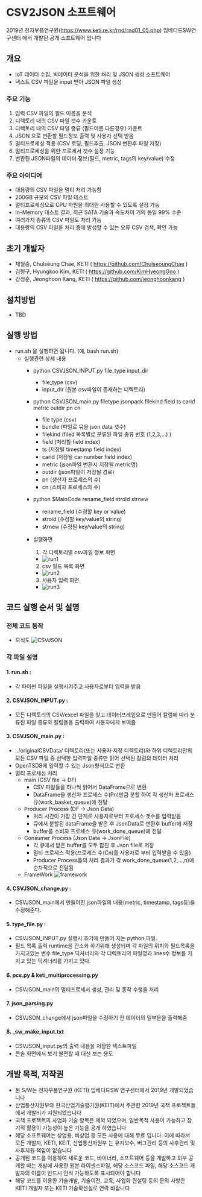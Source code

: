 # CSV2JSON 소프트웨어
2019년 전자부품연구원(https://www.keti.re.kr/rnd/rnd01_05.php) 임베디드SW연구센터 에서 개발된 공개 소프트웨어 입니다
## 개요
- IoT 데이터 수집, 빅데이터 분석을 위한 처리 및 JSON 생성 소프트웨어
- 텍스트 CSV 파일을 input 받아 JSON 파일 생성

### 주요 기능
1. 입력 CSV 파일의 필드 이름을 분석 
2. 디렉토리 내의 CSV 파일 갯수 카운트
3. 디렉토리 내의 CSV 파일 종류 (필드이름 다른경우) 카운트
4. JSON 으로 변환할 필드정보 출력 및 사용자 선택 받음
5. 멀티프로세싱 적용 (CSV 로딩, 필드추출, JSON 변환후 파일 저장)
6. 멀티프로세싱을 위한 프로세서 갯수 설정 기능
7. 변환된 JSON파일의 데이터 정보(필드, metric, tags의 key/value) 수정

### 주요 아이디어
- 대용량의 CSV 파일을 멀티 처리 가능함
- 200GB 규모의 CSV 파일 테스트
- 멀티프로세싱으로 CPU 자원을 최대한 사용할 수 있도록 설정 가능
- In-Memory 테스트 결과, 최근 SATA 기술과 속도차이 거의 동일 99% 수준
- 여러가지 종류의 CSV 파일도 처리 가능
- 대용량의 CSV 파일을 처리 중에 발생할 수 있는 오류 CSV 검색, 확인 가능

## 초기 개발자
- 채철승, Chulseung Chae, KETI ( https://github.com/ChulseoungChae )
- 김형구, Hyungkoo Kim, KETI ( https://github.com/KimHyeongGoo )
- 강정훈, Jeonghoon Kang, KETI ( https://github.com/jeonghoonkang )


## 설치방법 
- TBD

## 실행 방법
- run.sh 을 실행하면 됩니다. (예, bash run.sh)
  - 실행관련 상세 내용
    - python CSVJSON_INPUT.py file_type input_dir
      - file_type (csv)
      - input_dir (원본 csv파일이 존재하는 디렉토리)
    - python CSVJSON_main.py filetype jsonpack filekind field ts carid metric outdir pn cn 
      - file type (csv)
      - bundle (파일로 묶을 json data 갯수)
      - filekind (filed 목록별로 분류된 파일 종류 번호 (1,2,3,...) )
      - field (처리할 field index)
      - ts (저장될 timestamp field index)
      - carid (저장될 car number field index)
      - metric (json파일 변환시 저장될 metric명)
      - outdir (json파일이 저장될 경로)
      - pn (생산자 프로세스의 수)
      - cn (소비자 프로세스의 수)
    - python $MainCode rename_field strold strnew
      - rename_field (수정할 key or value)
      - strold (수정할 key/value의 string)
      - strnew (수정될 key/value의 string)
    
    - 실행화면
      1. 각 디렉토리별 csv파일 정보 화면
      - ![run1](./img/run1.png)
      2. csv 필드 목록 화면
      - ![run2](./img/run2.png)
      3. 사용자 입력 화면
      - ![run3](./img/run3.png)


## 코드 실행 순서 및 설명

### 전체 코드 동작
  - 모식도
  ![CSVJSON](./img/run_diagram.png)
  
### 각 파일 설명
#### 1. run.sh : 
- 각 파이썬 파일을 실행시켜주고 사용자로부터 입력을 받음
    
#### 2. CSVJSON_INPUT.py : 
- 모든 디렉토리의 CSV/excel 파일을 찾고 데이터프레임으로 만들어 칼럼에 따라 분류된 파일 종류와 칼럼들을 출력하여 사용자에게 보여줌
     
#### 3. CSVJSON_main.py : 
- ../originalCSVData/ 디렉토리(또는 사용자 지정 디렉토리)와 하위 디렉토리안의 모든 CSV 파일 중 선택한 입력파일 종류만 읽어 선택된 칼럼의 데이터 처리
- OpenTSDB에 입력할 수 있는 Json형식으로 변환
- 멀티 프로세싱 처리
  - main (CSV file -> DF)
    - CSV 파일들을 하나씩 읽어서 DataFrame으로 변환
    - DataFrame을 생산자 프로세스 수(Pn)만큼 분할 하여 각 생산자 프로세스 큐(work_basket_queue)에 전달
  - Producer Process (DF -> Json Data)
    - 처리 시간이 가장 긴 단계로 사용자로부터 프로세스 갯수를 입력받음
    - 큐에서 분할된 dataFrame을 받은 후 JsonData로 변환후 buffer에 저장
    - buffer를 소비자 프로세스 큐(work_done_queue)에 전달
  - Consumer Process (Json Data -> JsonFile)
    - 각 큐에서 받은 buffer를 모두 합친 후 Json file로 저장
    - 멀티 프로세스 적용(프로세스 수(Cn)를 사용자로 부터 입력받을 수 있음)
    - Producer Process들의 처리 결과가 각 work_done_queue(1,2,...,n)에 순차적으로 전달됨
  - FrameWork
  ![framework](./img/multi_framework.png)
     
#### 4. CSVJSON_change.py :
- CSVJSON_main에서 만들어진 json파일의 내용(metric, timestamp, tags등)을 수정해준다.
     
#### 5. type_file.py :
- CSVJSON_INPUT.py 실행시 초기에 만들어 지는 python 파일.
- 필드 목록 출력 runtime을 간소화 하기위해 생성되며 각 파일의 위치와 필드목록을 가지고있는 변수 file_type 딕셔너리와 각 디렉토리의 파일명과 lines수 정보를 가지고 있는 딕셔너리를 가지고 있다.

#### 6. pcs.py & keti_multiprocessing.py
- CSVJSON_main의 멀티프로세서 생성, 관리 및 동작 수행을 처리

#### 7. json_parsing.py
- CSVJSON_change에서 json파일을 수정하기 전 데이터의 일부분을 출력해줌

#### 8. _sw_make_input.txt
- CSVJSON_input.py의 출력 내용을 저장한 텍스트파일
- 콘솔 화면에서 보기 불편할 때 대신 보는 용도

## 개발 목적, 저작권
- 본 S/W는 전자부품연구원 (KETI) 임베디드SW 연구센터에서 2019년 개발되었습니다
- 산업통산자원부와 한국산업기술평가원(KEIT)에서 주관한 2019년 국잭 프로젝트들에서 개발비가 지원되었습니다
- 국책 프로젝트의 사업화 기술 항목은 제외 되었으며, 일반목적 사용이 가능하고 장기적 활용이 가능성이 높은 기능을 공개 하였습니다
- 해당 소프트웨어는 상업용, 비상업 등 모든 사용에 대해 무료 입니다. 이에 따라서 모든 개발자, KETI, KEIT, 산업통산자원부 는 유지보수, 버그관리 등의 사후관리 및 사후지원 책임이 없습니다
- 공개된 코드를 이용하여 새로운 코드, 바이너리, 소프트웨어 등을 개발하고 외부 공개할 때는 개발에 사용한 원본 라이센스파일, 해당 소스코드 파일, 해당 소스코드 개발자의 이름이 반드시 인식 가능하도록 표시되어야 합니다
- 해당 코드를 이용한 기술개발, 기술이전, 교육, 사업화 컨설팅 등의 문의 사항은 KETI 개발자 또는 KETI 기술확산실로 연락 바랍니다
